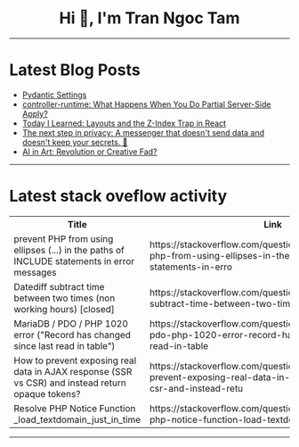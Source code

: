 <h1 align="center">Hi 👋, I'm Tran Ngoc Tam</h1>

---

# Latest Blog Posts 
<!-- BLOG-POST-LIST:START -->
- [Pydantic Settings](https://dev.to/jesus_oviedoriquelme_084/pydantic-settings-2ghd)
- [controller-runtime: What Happens When You Do Partial Server-Side Apply?](https://dev.to/suin/controller-runtime-what-happens-when-you-do-partial-server-side-apply-1oi0)
- [Today I Learned: Layouts and the Z-Index Trap in React](https://dev.to/minoosh/today-i-learned-layouts-and-the-z-index-trap-in-react-366f)
- [The next step in privacy: A messenger that doesn&#39;t send data and doesn&#39;t keep your secrets. 🚀](https://dev.to/smartlegionlab/the-next-step-in-privacy-a-messenger-that-doesnt-send-data-and-doesnt-keep-your-secrets-ge4)
- [AI in Art: Revolution or Creative Fad?](https://dev.to/sebastian_reid999/ai-in-art-revolution-or-creative-fad-glg)
<!-- BLOG-POST-LIST:END -->

---

# Latest stack oveflow activity
<table>
  <tr><th>Title</th><th>Link</th></tr>
  <!-- STACKOVERFLOW:START --><tr><td>prevent PHP from using ellipses &lpar;...&rpar; in the paths of INCLUDE statements in error messages</td><td>https://stackoverflow.com/questions/79767825/prevent-php-from-using-ellipses-in-the-paths-of-include-statements-in-erro</td></tr><tr><td>Datediff subtract time between two times &lpar;non working hours&rpar; [closed]</td><td>https://stackoverflow.com/questions/79767098/datediff-subtract-time-between-two-times-non-working-hours</td></tr><tr><td>MariaDB / PDO / PHP 1020 error &lpar;&quot;Record has changed since last read in table&quot;&rpar;</td><td>https://stackoverflow.com/questions/79767034/mariadb-pdo-php-1020-error-record-has-changed-since-last-read-in-table</td></tr><tr><td>How to prevent exposing real data in AJAX response &lpar;SSR vs CSR&rpar; and instead return opaque tokens?</td><td>https://stackoverflow.com/questions/79766981/how-to-prevent-exposing-real-data-in-ajax-response-ssr-vs-csr-and-instead-retu</td></tr><tr><td>Resolve PHP Notice Function _load_textdomain_just_in_time</td><td>https://stackoverflow.com/questions/79766951/resolve-php-notice-function-load-textdomain-just-in-time</td></tr><!-- STACKOVERFLOW:END -->
</table>

---


